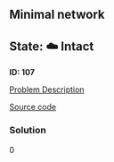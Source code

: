 ## Minimal network

## State: :cloud: **Intact**

**ID: 107**

[Problem Description](https://projecteuler.net/problem=107)

[Source code](main.cpp)

### Solution
0